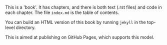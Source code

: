 This is a 'book'. It has chapters, and there is both text (.rst files) and code
in each chapter. The file ``index.md`` is the table of contents.

You can build an HTML version of this book by running ``jekyll`` in the top-level directory.

This is aimed at publishing on GitHub Pages, which supports this model.

